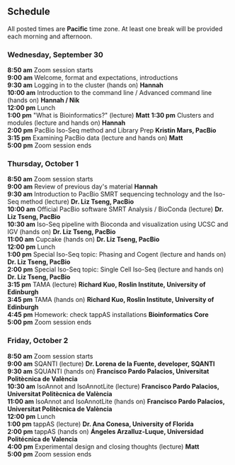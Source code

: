 ## Schedule

All posted times are **Pacific** time zone. At least one break will be provided each morning and afternoon.

### Wednesday, September 30

**8:50 am**  Zoom session starts    
**9:00 am**  Welcome, format and expectations, introductions    
**9:30 am**  Logging in to the cluster (hands on) __Hannah__  
**10:00 am** Introduction to the command line / Advanced command line (hands on) __Hannah / Nik__    
**12:00 pm** Lunch    
**1:00 pm**  "What is Bioinformatics?" (lecture) __Matt__
**1:30 pm**  Clusters and modules (lecture and hands on) __Hannah__  
**2:00 pm**  PacBio Iso-Seq method and Library Prep __Kristin Mars, PacBio__  
**3:15 pm**  Examining PacBio data (lecture and hands on) __Matt__  
**5:00 pm**  Zoom session ends    

### Thursday, October 1

**8:50 am**  Zoom session starts  
**9:00 am**  Review of previous day's material __Hannah__  
**9:30 am**  Introduction to PacBio SMRT sequencing technology and the Iso-Seq method  (lecture) __Dr. Liz Tseng, PacBio__    
**10:00 am** Official PacBio software SMRT Analysis / BioConda (lecture) __Dr. Liz Tseng, PacBio__  
**10:30 am** Iso-Seq pipeline with Bioconda and visualization using UCSC and IGV (hands on) __Dr. Liz Tseng, PacBio__  
**11:00 am** Cupcake (hands on) __Dr. Liz Tseng, PacBio__    
**12:00 pm** Lunch      
**1:00 pm**  Special Iso-Seq topic: Phasing and Cogent (lecture and hands on) __Dr. Liz Tseng, PacBio__  
**2:00 pm**  Special Iso-Seq topic: Single Cell Iso-Seq (lecture and hands on) __Dr. Liz Tseng, PacBio__  
**3:15 pm**  TAMA (lecture) __Richard Kuo, Roslin Institute, University of Edinburgh__  
**3:45 pm**  TAMA (hands on) __Richard Kuo, Roslin Institute, University of Edinburgh__  
**4:45 pm**  Homework: check tappAS installations __Bioinformatics Core__  
**5:00 pm**  Zoom session ends   

### Friday, October 2

**8:50 am**  Zoom session starts  
**9:00 am**  SQANTI (lecture) __Dr. Lorena de la Fuente, developer, SQANTI__  
**9:30 am**  SQUANTI (hands on) __Francisco Pardo Palacios, Universitat Politècnica de València__  
**10:30 am** IsoAnnot and IsoAnnotLite (lecture) __Francisco Pardo Palacios, Universitat Politècnica de València__  
**11:00 am** IsoAnnot and IsoAnnotLite (hands on) __Francisco Pardo Palacios, Universitat Politècnica de València__     
**12:00 pm** Lunch  
**1:00 pm**  tappAS (lecture) __Dr. Ana Conesa, University of Florida__  
**2:00 pm**  tappAS (hands on) __Ángeles Arzalluz-Luque, Universidad Politécnica de Valencia__  
**4:00 pm**  Experimental design and closing thoughts (lecture) __Matt__    
**5:00  pm**  Zoom session ends  
